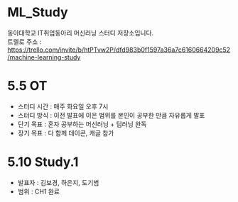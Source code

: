 # ML_Study
동아대학교 IT취업동아리 머신러닝 스터디 저장소입니다.  
트렐로 주소 : https://trello.com/invite/b/htPTvw2P/dfd983b0f1597a36a7c6160664209c52/machine-learning-study

# 5.5 OT
- 스터디 시간 : 매주 화요일 오후 7시  
- 스터디 방식 : 이전 발표에 이은 범위를 본인이 공부한 만큼 자유롭게 발표  
- 단기 목표 : 혼자 공부하는 머신러닝 + 딥러닝 완독  
- 장기 목표 : 다 함께 데이콘, 캐글 참가  

# 5.10 Study.1 
- 발표자 : 김보경, 하은지, 도기범  
- 범위 : CH1 완료
